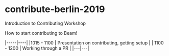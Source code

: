 # contribute-berlin-2019
Introduction to Contributing Workshop

How to start contributing to Beam!  

|-----|----|
|1015 - 1100 | Presentation on contributing, getting setup |
| 1100 - 1200 | Working through a PR |
|---|---|
